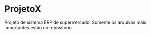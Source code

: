 # ProjetoX

Projeto de sistema ERP de supermercado. Somente os arquivos mais importantes estão no repositório.

